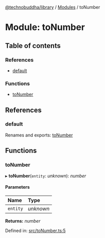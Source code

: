 [@technobuddha/library](../../README.md) / [Modules](../Modules.md) / toNumber

# Module: toNumber

## Table of contents

### References

- [default](tonumber.md#default)

### Functions

- [toNumber](tonumber.md#tonumber)

## References

### default

Renames and exports: [toNumber](tonumber.md#tonumber)

## Functions

### toNumber

▸ **toNumber**(`entity`: *unknown*): *number*

#### Parameters

| Name | Type |
| :------ | :------ |
| `entity` | *unknown* |

**Returns:** *number*

Defined in: [src/toNumber.ts:5](https://github.com/technobuddha/hill.software/blob/693f679/packages/library/src/toNumber.ts#L5)
